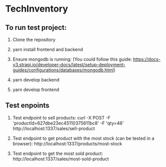 # TechInventory

## To run test project:

1. Clone the repository

2. yarn install frontend and backend

3. Ensure mongodb is running:
(You could follow this guide: https://docs-v3.strapi.io/developer-docs/latest/setup-deployment-guides/configurations/databases/mongodb.html)

4. yarn develop backend

5. yarn develop frontend

## Test enpoints

1. Test endpoint to sell products:
curl -X POST -F 'productId=627dbe23ec45110375611bc8' -F 'qty=46' http://localhost:1337/sales/sell-product

2. Test endpoint to get product with the most stock (can be tested in a browser):
http://localhost:1337/products/most-stock

3. Test endpoint to get the most sold product:
http://localhost:1337/sales/most-sold-product
